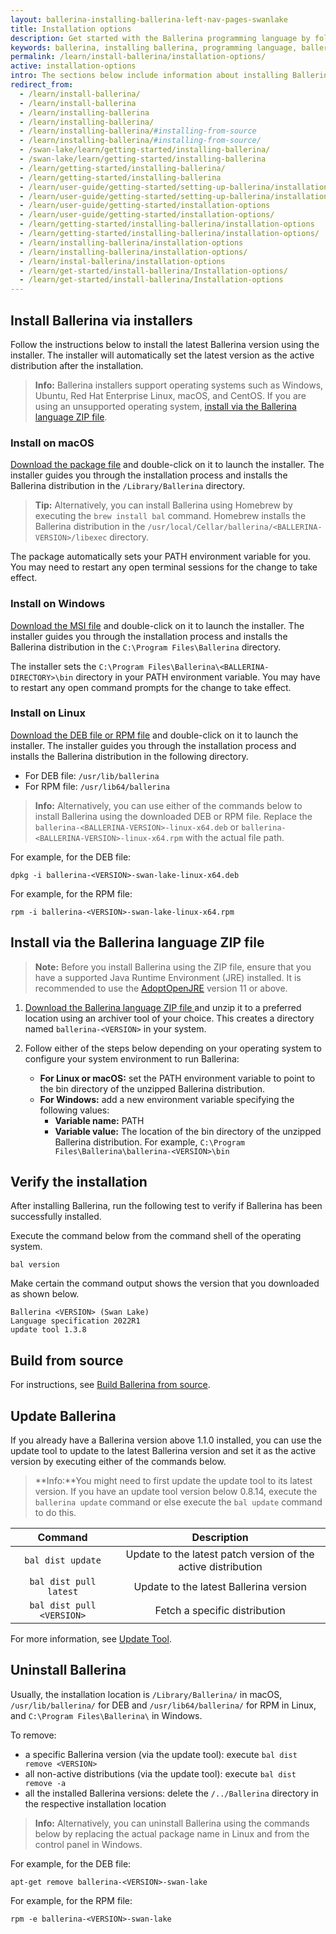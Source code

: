 ```yaml
---
layout: ballerina-installing-ballerina-left-nav-pages-swanlake
title: Installation options
description: Get started with the Ballerina programming language by following these instructions on installing and setting up Ballerina.
keywords: ballerina, installing ballerina, programming language, ballerina installation
permalink: /learn/install-ballerina/installation-options/
active: installation-options
intro: The sections below include information about installing Ballerina.
redirect_from:
  - /learn/install-ballerina/
  - /learn/install-ballerina
  - /learn/installing-ballerina
  - /learn/installing-ballerina/
  - /learn/installing-ballerina/#installing-from-source
  - /learn/installing-ballerina/#installing-from-source/
  - /swan-lake/learn/getting-started/installing-ballerina/
  - /swan-lake/learn/getting-started/installing-ballerina
  - /learn/getting-started/installing-ballerina/
  - /learn/getting-started/installing-ballerina
  - /learn/user-guide/getting-started/setting-up-ballerina/installation-options
  - /learn/user-guide/getting-started/setting-up-ballerina/installation-options/
  - /learn/user-guide/getting-started/installation-options
  - /learn/user-guide/getting-started/installation-options/
  - /learn/getting-started/installing-ballerina/installation-options
  - /learn/getting-started/installing-ballerina/installation-options/
  - /learn/installing-ballerina/installation-options
  - /learn/installing-ballerina/installation-options/
  - /learn/instal-ballerina/installation-options
  - /learn/get-started/install-ballerina/Installation-options/
  - /learn/get-started/install-ballerina/Installation-options
---
```


## Install Ballerina via installers

Follow the instructions below to install the latest Ballerina version using the installer. The installer will automatically set the latest version as the active distribution after the installation.

>**Info:** Ballerina installers support operating systems such as Windows, Ubuntu, Red Hat Enterprise Linux, macOS, and CentOS. If you are using an unsupported operating system, [install via the Ballerina language ZIP file](#install-via-the-ballerina-language-zip-file).

### Install on macOS

[Download the package file](/downloads) and double-click on it to launch the installer. The installer guides you through the installation process and installs the Ballerina distribution in the `/Library/Ballerina` directory.

>**Tip:** Alternatively, you can install Ballerina using Homebrew by executing the `brew install bal` command. Homebrew installs the Ballerina distribution in the <code class="language-plaintext highlighter-rouge">/usr/local/Cellar/ballerina/&lt;BALLERINA-VERSION&gt;/libexec</code> directory.

The package automatically sets your PATH environment variable for you. You may need to restart any open terminal sessions for the change to take effect.

### Install on Windows

[Download the MSI file](/downloads) and double-click on it to launch the installer. The installer guides you through the installation process and installs the Ballerina distribution in the `C:\Program Files\Ballerina` directory.

The installer sets the `C:\Program Files\Ballerina\<BALLERINA-DIRECTORY>\bin` directory in your PATH environment variable. You may have to restart any open command prompts for the change to take effect.

### Install on Linux

[Download the DEB file or RPM file](/downloads) and double-click on it to launch the installer. The installer guides you through the installation process and installs the Ballerina distribution in the following directory.
- For DEB file:  `/usr/lib/ballerina`
- For RPM file:  `/usr/lib64/ballerina`

> **Info:** Alternatively, you can use either of the commands below to install Ballerina using the downloaded DEB or RPM file. Replace the `ballerina-<BALLERINA-VERSION>-linux-x64.deb` or `ballerina-<BALLERINA-VERSION>-linux-x64.rpm` with the actual file path. 

For example, for the DEB file:
```
dpkg -i ballerina-<VERSION>-swan-lake-linux-x64.deb 
```

For example, for the RPM file:
```
rpm -i ballerina-<VERSION>-swan-lake-linux-x64.rpm 
```

## Install via the Ballerina language ZIP file

> **Note:** Before you install Ballerina using the ZIP file, ensure that you have a supported Java Runtime Environment (JRE) installed. It is recommended to use the <a href="https://adoptopenjdk.net" target="_blank">AdoptOpenJRE</a> version 11 or above.

1. <a id="packWindows" href="{{ dist_server }}/downloads/{{ version }}/{{ other-artefacts | first }}" class="cGTMDownload cDownload" data-download="downloads" data-pack="{{ zip-installer }}"> Download the Ballerina language ZIP file </a> <!-- <a href="{{ dist_server }}/downloads/{{ version }}/ballerina-{{ version }}-swan-lake.zip.md5">(md5, </a> <a href="{{ dist_server }}/downloads/{{ version }}/ballerina-{{ version }}-swan-lake.zip.sha1">SHA-1, </a> <a href="{{ dist_server }}/downloads/{{ version }}/ballerina-{{ version }}-swan-lake.zip.asc">asc)</a>--> and unzip it to a preferred location using an archiver tool of your choice. This creates a directory named `ballerina-<VERSION>` in your system.

2. Follow either of the steps below depending on your operating system to configure your system environment to run Ballerina:
    - **For Linux or macOS:** set the PATH environment variable to point to the bin directory of the unzipped Ballerina distribution.
    - **For Windows:** add a new environment variable specifying the following values:
        - **Variable name:** PATH
        - **Variable value:** The location of the bin directory of the unzipped Ballerina distribution. For example, `C:\Program Files\Ballerina\ballerina-<VERSION>\bin`


## Verify the installation

After installing Ballerina, run the following test to verify if Ballerina has been successfully installed. 

Execute the command below from the command shell of the operating system.

```
bal version
```

Make certain the command output shows the version that you downloaded as shown below.

```
Ballerina <VERSION> (Swan Lake)
Language specification 2022R1
update tool 1.3.8
```

## Build from source

For instructions, see <a href="https://github.com/ballerina-platform/ballerina-distribution/blob/master/docs/build-ballerina-from-source.md" target="_blank">Build Ballerina from source</a>.

## Update Ballerina

If you already have a Ballerina version above 1.1.0 installed, you can use the update tool to update to the latest Ballerina version and set it as the active version by executing either of the commands below.

>**Info:**You might need to first update the update tool to its latest version. If you have an update tool version below 0.8.14, execute the `ballerina update` command or else execute the `bal update` command to do this.

**Command**|**Description**
:-----:|:-----:
`bal dist update`|Update to the latest patch version of the active distribution
`bal dist pull latest`|Update to the latest Ballerina version
`bal dist pull <VERSION>`|Fetch a specific distribution 

For more information, see [Update Tool](/learn/cli-documentation/update-tool/).

## Uninstall Ballerina

Usually, the installation location is `/Library/Ballerina/` in macOS, `/usr/lib/ballerina/` for DEB and `/usr/lib64/ballerina/` for RPM in Linux, and `C:\Program Files\Ballerina\` in Windows.

To remove:

- a specific Ballerina version (via the update tool): execute `bal dist remove <VERSION>` 
- all non-active distributions (via the update tool): execute `bal dist remove -a` 
- all the installed Ballerina versions: delete the `/../Ballerina` directory in the respective installation location

> **Info:** Alternatively, you can uninstall Ballerina using the commands below by replacing the actual package name in Linux and from the control panel in Windows.

For example, for the DEB file:
```
apt-get remove ballerina-<VERSION>-swan-lake
```

For example, for the RPM file:
```
rpm -e ballerina-<VERSION>-swan-lake
```

